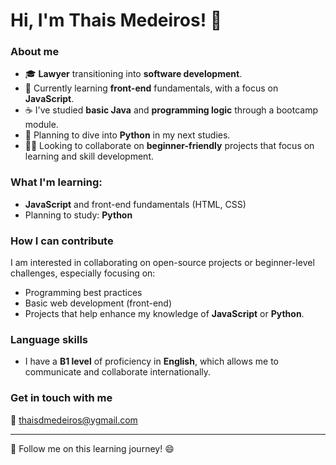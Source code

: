 # Hi, I'm Thais Medeiros! 👋

### About me
- 🎓 **Lawyer** transitioning into **software development**.
- 🚀 Currently learning **front-end** fundamentals, with a focus on **JavaScript**.
- ☕ I've studied **basic Java** and **programming logic** through a bootcamp module.
- 🐍 Planning to dive into **Python** in my next studies.
- 👩‍💻 Looking to collaborate on **beginner-friendly** projects that focus on learning and skill development.

### What I'm learning:
- **JavaScript** and front-end fundamentals (HTML, CSS)
- Planning to study: **Python**

### How I can contribute
I am interested in collaborating on open-source projects or beginner-level challenges, especially focusing on:
- Programming best practices
- Basic web development (front-end)
- Projects that help enhance my knowledge of **JavaScript** or **Python**.

### Language skills
- I have a **B1 level** of proficiency in **English**, which allows me to communicate and collaborate internationally.

### Get in touch with me
📧 thaisdmedeiros@ygmail.com

---

📍 Follow me on this learning journey! 😄
